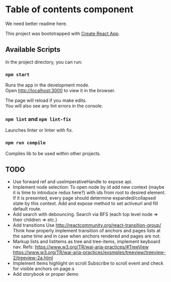 # Table of contents component
We need better readme here.

This project was bootstrapped with [Create React App](https://github.com/facebook/create-react-app).

## Available Scripts

In the project directory, you can run:

### `npm start`

Runs the app in the development mode.\
Open [http://localhost:3000](http://localhost:3000) to view it in the browser.

The page will reload if you make edits.\
You will also see any lint errors in the console.

### `npm lint` and `npm lint-fix`

Launches linter or linter with fix.

### `npm run compile`

Compiles lib to be used within other projects.

## TODO

- Use forward ref and useImperativeHandle to expose api.  
- Implement node selection:
To open node by id add new context (maybe it is time to introduce redux here?)
with ids from root to desired element. If it is presented, every page should 
determine expanded/collapsed state by this context.
Add and expose method to set activeurl and fill default route.
- Add search with debouncing.
Search via BFS (each top level node => their children => etc.)
- Add transitions
Use http://reactcommunity.org/react-transition-group/
Think how properly implement transition of anchors and pages lists at the same time
and in case when anchors rendered and pages are not.
- Markup lists and listitems as tree and tree-items, implement keyboard nav. Refs:
https://www.w3.org/TR/wai-aria-practices/#TreeView
https://www.w3.org/TR/wai-aria-practices/exsmples/treeview/treeview-2/treeview-2a.html
- Implement items highlight on scroll
Subscribe to scroll event and check for visible anchors on page.s
- Add storybook or proper demo
